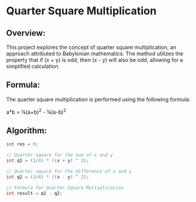 # Quarter Square Multiplication

## Overview:
This project explores the concept of quarter square multiplication, an approach attributed to Babylonian mathematics. The method utilizes the property that if \(x + y\) is odd, then \(x - y\) will also be odd, allowing for a simplified calculation.

## Formula:
The quarter square multiplication is performed using the following formula:

a*b = ¼(a+b)<sup>2</sup> - ¼(a-b)<sup>2</sup> 

## Algorithm:
```c
int res = 0;

// Quarter square for the sum of x and y
int q1 = (1/4) * ((x + y) ^ 2);

// Quarter square for the difference of x and y
int q2 = (1/4) * ((x - y) ^ 2);

// Formula for Quarter Square Multiplication
int result = q1 - q2;

